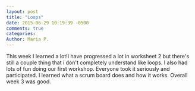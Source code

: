 ```yaml
---
layout: post
title: "Loops"
date: 2015-06-29 10:19:39 -0500
comments: true
categories: 
Author: Maria P.
---
```

This week I learned a lot!I have progressed a lot in worksheet 2 but there's still a couple thing that i don't completely understand like loops. I also had lots of fun doing our first workshop. Everyone took it seriously and participated. I learned what a scrum board does and how it works. Overall week 3 was good.